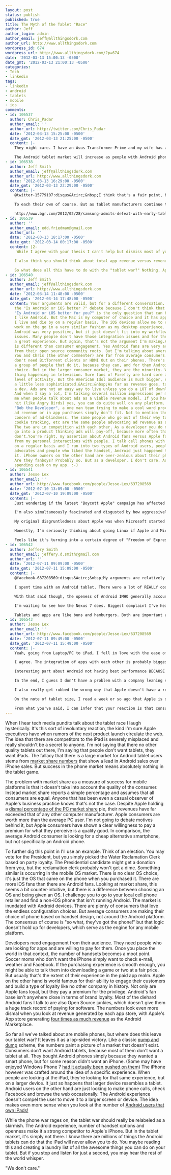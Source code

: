 ```yaml
---
layout: post
status: publish
published: true
title: The Myth of the Tablet "Race"
author: Jeff
author_login: admin
author_email: jeff@allthingsdork.com
author_url: http://www.allthingsdork.com
wordpress_id: 674
wordpress_url: http://www.allthingsdork.com/?p=674
date: '2012-03-13 15:00:13 -0500'
date_gmt: '2012-03-13 21:00:13 -0500'
categories:
- Tech
- linkedin
tags:
- linkedin
- android
- tablets
- mobile
- ios
comments:
- id: 106537
  author: Chris_Padar
  author_email: ''
  author_url: http://twitter.com/Chris_Padar
  date: '2012-03-13 15:25:00 -0500'
  date_gmt: '2012-03-13 21:25:00 -0500'
  content: |-
    They might care. I have an Asus Transformer Prime and my wife has an iPad2. Every week she sees me doing something and wants me to set it up on her iPad. Sorry, Apple won't let you.

    The Android tablet market will increase as people with Android phones ask why their phone can do something that&Acirc;&nbsp;their&Acirc;&nbsp;tablet can't. I want to be able to do what I want on my phone and tablet, not what the company who sold it to me thinks I should do. Until then, you won't ever see me with an Apple product unless I win it in a contest.
- id: 106538
  author: Jeff Smith
  author_email: jeff@allthingsdork.com
  author_url: http://www.allthingsdork.com
  date: '2012-03-13 16:29:00 -0500'
  date_gmt: '2012-03-13 22:29:00 -0500'
  content: |-
    @twitter-15779107:disqus&Acirc;&nbsp;I think that's a fair point, but seldom do I see those situations that are compelling enough to have a user switch. My friend is always talking about the things he does on his Android tablet. (Like Bit Torrent) I feel the envy of the filesystem or expandable memory, but in the long stretch the pros of Android never outweigh the cons to me. (Or more accurately, the cons of leaving the iPad)&Acirc;&nbsp;

    To each their own of course. But as tablet manufacturers continue to struggle, it'll be interesting to see how many keep trying. Samsung might already be seeing the writing on the wall.&Acirc;&nbsp;

    http://www.bgr.com/2012/02/28/samsung-admits-defeat-with-early-tablet-efforts-but-its-new-announcements-wont-help/
- id: 106539
  author: ''
  author_email: edd.friedman@gmail.com
  author_url: ''
  date: '2012-03-13 18:17:00 -0500'
  date_gmt: '2012-03-14 00:17:00 -0500'
  content: |2-
     While I agree with your thesis I can't help but dismiss most of your supporting arguments as Apple fanboy elitism. There is no factual basis for your assertion that "there are more iOS fans than Android fans." And while Apple is famous for generating supportive fans that are willing to pay for apps, they are also famous for arbitrarily limiting capabilities to force their users to upgrade, artificially limiting capabilities to preserve the "iOS experience" and just plain pissing off people who would like to use the hardware they purchased in a way that Apple may not have originally intended or even conceived. As for audience engagement, look at the Android forums on XDA, Android Central, and Rootzwiki. They are vibrant and full of developer/user interaction.

    I also think you should think about total app revenue versus revenue from the purchase price of an app. Angry Birds wasn't even going to be released as a paid app on Android because the guys at Rovio were making millions on ad revenue! Maybe Apple consumers are willing to pay more up front, but that doesn't necessarily mean they are more "valuable" in the long run. I'm also curious to know how Amazon's marketplace compares to Apple's app store. I don't know, but I bet it is better than Google's own marketplace.

    So what does all this have to do with the "tablet war?" Nothing. Apple was first to market with a quality combo of hardware and software, just like in the phone arena. Two years later Android tablets are FINALLY catching up in hardware specs and design aesthetics. The tablet software is slowly coming around, but ICS is taking forever to rollout bringing a quality software experience to Android tablets. Once that happens then the iPad will actually have something to consider as a competitor. And then there might actually be a war...
- id: 106540
  author: Jeff Smith
  author_email: jeff@allthingsdork.com
  author_url: http://www.allthingsdork.com
  date: '2012-03-14 11:48:00 -0500'
  date_gmt: '2012-03-14 17:48:00 -0500'
  content: Your arguments are valid, but for a different conversation. This isn't
    the "Is Android or iOS better ?" debate because I don't think that can be answered.
    "Is Android or iOS better for you?" is the only question that can be answered.
    I like Android. But the Mac is my computer of choice and it has applications that
    I live and die by on a regular basis. The iOS devices allow me to continue my
    work on the go in a very similar fashion as my desktop experience. My brush with
    Android was very positive, but it just doesn't fit into my workflow due to integration
    issues. Many people don't have those integration issues and for them Android is
    a great experience. But again, that's not the argument I'm making.Audience engagement
    is different than consumer engagement. Yes Android fans are very active and draw
    from their open source community roots. But I'm talking about average people.
    You and Chris (the other commenter) are far from average consumers. Soccer mom's
    don't need BitTorrent clients or HDMI Out on their phones. There's definitely
    a group of people that do it, because they can, and for them Android is a great
    choice. But in the larger consumer market, they are the minority. We see the same
    thing happening in television. Sure fans of Firefly are hard core and have a great
    level of activity. But the American Idol audience is much bigger, even if it is
    a little less sophisticated.&Acirc;&nbsp;As far as revenue goes, take it from
    a dev. Ads are not an easy way to live unless you do a LOT of downloads and impressions.
    And when I say a lot, I'm talking several million impressions per month. It sickens
    me when people talk about ads as a viable revenue model. If you have a runaway
    hit (like Angry Birds) yes, you can do quite well on any platform. But if your
    "Bob the Developer", a one man team trying to make a cool word processor app,
    ad revenue or in app purchases simply don't fit. Not to mention there is the growing
    concern of ad-blindness. The same people who go out of their way to block advertising,
    cookie tracking, etc are the same people advocating ad revenue as a business model.
    The two are in competition with each other. As a developer you do not want to
    go into a product thinking ads will pay-off, because more often than not, they
    don't.You're right, my assertion about Android fans versus Apple fans stems entirely
    from my personal interactions with people. I talk cell phones with a lot of people
    on a regular basis and I run into two types of Android users, people who are platform
    advocates and people who liked the handset, Android just happened to come with
    it. iPhone owners on the other hand are over-zealous about their phone choice.
    Are they fanboys? Probably so. But as a developer, I don't care. As long as they're
    spending cash on my app. :-)
- id: 106541
  author: Jesse Lex
  author_email: ''
  author_url: http://www.facebook.com/people/Jesse-Lex/637208569
  date: '2012-07-10 13:09:00 -0500'
  date_gmt: '2012-07-10 19:09:00 -0500'
  content: |-
    Just wondering if the latest "Boycott Apple" campaign has affected your views regarding this matter.

    I'm also simultaneously fascinated and disgusted by how aggressively Apple is suing to destroy competitor products instead of licensing out patents. I know, per the law, Apple has every right to sue to protect their patents and all that. It's starting to make Apple look insecure and not being confident that they're fanbase is loyal enough or that they can continue making products that will create the same fervor.

    My original disgruntledness about Apple was when Microsoft started on going for the app store, proprietory apps so on and so forth. As you addressed a little in this entry, I'm growing&Acirc;&nbsp;a dislike of being forced into a certain paradigm. Frankly, that's one thing that's kind of appealing about Windows-machines vs Apple-machines right now, the ability to choose from a variety of software. I've got other preferences for Windows OS options (I like network settings on Windows much better, mostly). Looks like Microsoft wants to take away that freedom, too.

    Honestly, I'm seriously thinking about going Linux if Apple and Microsoft keep going these directions. Maybe it doesn't necessarily have the variety of software options, but it doesn't have corporate competition causing that problem. I feel like I would need to make some kind of stand like that to keep my ability for choice on my technology.

    Feels like it's turning into a certain degree of "Freedom of Expression" or something. I know Microsoft and Apple aren't true government entities and all that, but still. . .it's kind of funny considering one of Apple's early commercials reminiscent of George Orwell's 1984.
- id: 106542
  author: Jeffery Smith
  author_email: jeffery.d.smith@gmail.com
  author_url: ''
  date: '2012-07-11 09:09:00 -0500'
  date_gmt: '2012-07-11 15:09:00 -0500'
  content: |-
    @facebook-637208569:disqus&Acirc;&nbsp;My arguments are relatively unchanged. The tablet "war" still isn't happening. iPad clearly leads in all categories with some 65% market share. I still believe the primary drive behind adopting Android tablets will be price. Amazon and Google are making in-roads with their $200 dollar priced tablet, but in reality prices that low force them to become content sellers more than hardware manufacturers. And even with that, developers are still the key. On the tablet front, the various tablet sizes make life hell on developers. Applications vary in performance and aesthetics based on the developers ability to gain access to multiple devices. Samsung alone has a 7.0, 7.7, 8.9 and 10.1 inch tablet. Despite the 3 iPad models, they're all the same size. The only thing you have to account for is pixel density, which is a relatively trivial thing.

    I spent time with an Android tablet. There were a lot of REALLY cool things that I liked in missed. But having switched back to the iPad(3) the experience overall is much more fluid. I don't mind being stuck in the ecosystem so much, but I do miss the ability to integrate 3rd party apps deeply into my experience. The number one feature I used on the Android platform is the "Share" functionality to send links, images, etc to other applications. When I moved back to iOS on the tablet, I felt castrated. I could tweet a link or I could mail it. Or I could copy it, close the app, relaunch the target app and paste it. The experience can't even be compared. Some iOS apps bake in this share functionality, but you're stuck using the services that the developer has decided to bake in. Boo.

    With that said though, the openess of Android IMHO generally accounts for a lot of the sub-par software. Its hard to make the experience extraordinary when you're dealing with an unknown number of configurations. (My biggest problem with the Android tablet I used was piss poor performance across the board)

    I'm waiting to see how the Nexus 7 does. Biggest complaint I've heard about it so far is 1. The screen is a bit dimmer (not a huge deal) and 2. Apps haven't been optimized for the 7 inch screen, so a lot of things look like poop.

    Tablets and apps are like buns and hamburgers. Both are important and they have to be paired with the other in mind.
- id: 106543
  author: Jesse Lex
  author_email: ''
  author_url: http://www.facebook.com/people/Jesse-Lex/637208569
  date: '2012-07-11 09:49:00 -0500'
  date_gmt: '2012-07-11 15:49:00 -0500'
  content: |-
    Yeah, going from Laptop/PC to iPad, I fell in love with the ease of posting links to social media and the ease of opening links in social media. You also bring up the good point of there are still limits there. I guess I've just worked around that, for at least FB.&Acirc;&nbsp;I have my Tweets automatically posting to FB via a simple setting in Twitter. That option doesn't really help for Google+ or LinkedIn, though.

    I agree. The integration of apps with each other is probably biggest selling point of mobile technology. It has been such a strong point that I've wanted that level of integration on my laptop, which seems to be what we're getting with new OS's.

    Interesting part about Android not having best performance BECAUSE open source doesn't&Acirc;&nbsp;provide&Acirc;&nbsp; for strong&Acirc;&nbsp;quality control. I guess that's something I, personally, would take as a price I'm willing to pay.

    In the end, I guess I don't have a problem with a company leaning so strongly on proprietorship of software and an app store. My biggest problem is if there isn't an open source option out there. . .and Apple seems hell bent on destroying the open source competition through the law rather than market-force competition. It's the destruction of other options that I don't like, especially when Microsoft seems to be going down the road of App Store Proprietorship, too. It makes for great DRM, but rubs my desire for that ability for self-expression even at the cost performance.

    I also really get rubbed the wrong way that Apple doesn't have a return or trial policy for apps that you have to pay for. In the year or so I've owned my iPad, I've purchased two apps that I thought would do exactly what I needed but ended practically being junk to me. Yeah, buyer beware, do your research, etc. etc. but there just seems like there should be a better way to address the matter. No matter how many reviews&Acirc;&nbsp;you read, there's always that chance the app won't do what you need it to do (and an available friend doesn't have it to test it).

    On the note of tablet size, I read a week or so ago that Apple is developing a smaller tablet to compete with the one Google wants to release and also the Kindle. From what you've mentioned, will be interesting to see how things unravel there.

    From what you've said, I can infer that your reaction is that consumers pretty much want the performance and ease of use that iPad allows. The biggest issue with the iPad for real mass consumption is going to be the price point. If iPad could get their price point down, they would very likely truly dominate the tablet marketplace. On a fairly good note, looks like they're going to try doing that with a new, smaller tablet sometime in the future. Than again, Apple really isn't known for aiming for lower price points. . ..
---
```

<p>When I hear tech media pundits talk about the tablet race I laugh hysterically. It's this sort of involuntary reaction, the kind I'm sure Apple executives have when rumors of the next product launch circulate the web. The idea that there are competitors to the iPad is severely misplaced and really shouldn't be a secret to anyone. I'm not saying that there no other quality tablets out there, I'm saying that people don't want tablets, they want iPads. The fallacy that there is a large market for Android tablet users stems from <a href="http://blog.nielsen.com/nielsenwire/consumer/more-us-consumers-choosing-smartphones-as-apple-closes-the-gap-on-android/">market share numbers</a> that show a lead in Android sales over iPhone sales. But success in the phone market means absolutely nothing in the tablet game.</p>
<p>The problem with market share as a measure of success for mobile platforms is that it doesn't take into account the quality of the consumer. Instead market share reports a simple percentage and assumes that all consumers are equal. Anyone that has been even a casual observer of Apple's business practice knows that's not the case. Despite Apple holding a <a href="http://www.macrumors.com/2011/10/12/apples-share-of-u-s-pc-market-leaps-to-12-9-in-3q-2011/">dismal percentage of the PC market share</a> pie, their revenues have far exceeded that of any other computer manufacturer. Apple consumers are worth more than the average PC user. I'm not going to debate motives behind it, but Apple consumers have shown a clear willingness to pay a premium for what they perceive is a quality good. In comparison, the average Android consumer is looking for a cheap alternative smartphone, but not specifically an Android phone.</p>
<p>To further dig this point in I'll use an example. Think of an election. You may vote for the President, but you simply picked the Water Reclamation Clerk based on party loyalty. The Presidential candidate might get a donation from you, but the reclamation clerk probably won't get a dime. Something similar is occurring in the mobile OS market. There is no clear OS choice, it's just the OS that came on the phone when you purchased it. There are more iOS fans than there are Android fans. Looking at market share, this seems a bit counter-intuitive, but there is a difference between choosing an OS and being given an OS. I challenge you to go to your local cell phone retailer and find a non-iOS phone that isn't running Android. The market is inundated with Android devices. There are plenty of consumers that love the endless configuration choices. But average consumers are making their choice of phone based on handset design, not around the Android platform. The consensus of course is "so what, they've got the phone!" but that logic doesn't hold up for developers, which serve as the engine for any mobile platform.</p>
<p>Developers need engagement from their audience. They need people who are looking for apps and are willing to pay for them. Once you place the world in that context, the number of handsets becomes a moot point. Soccer moms who don't want the iPhone simply want to check e-mail, weather and Facebook. If the purchasing experience is smooth enough, you might be able to talk them into downloading a game or two at a fair price. But usually that's the extent of their experience in the paid app realm. Apple on the other hand is world famous for their ability to engage their customers and build a type of loyalty like no other company in history. Not only are Apple fans loyal, but they pay a premium for the privilege. Android's fan base isn't anywhere close in terms of brand loyalty. Most of the diehard Android fans I talk to are also Open Source junkies, which doesn't give them a huge track record of paying for software. The numbers look even more dismal when you look at revenue generated by each app store, with Apple's App store generating <a href="http://www.pcmag.com/article2/0,2817,2397918,00.asp">four times as much revenue<a/> as the Android Marketplace.</p>
<p>So far all we've talked about are mobile phones, but where does this leave our tablet war? It leaves it as a lop-sided victory. Like a classic <a href="http://en.wikipedia.org/wiki/Pump_and_dump">pump and dump<a/> scheme, the numbers paint a picture of a market that doesn't exist. Consumers don't want Android tablets, because most of them don't want a tablet at all. They bought Android phones simply because they wanted a smart phone, but for some reason didn't want an iPhone. (Some may have enjoyed Windows Phone 7 <a href="http://www.pcmag.com/article2/0,2817,2386538,00.asp">had it actually been pushed on them</a>) The iPhone however was crafted around the idea of a specific experience. When people are looking at the iPad, they're looking for that same experience, but on a larger device. It just so happens that larger device resembles a tablet. Android users on the other hand are just looking to make phone calls, check Facebook and browse the web occasionally. The Android experience doesn't compel the user to move it to a larger screen or device. The idea makes even more sense when you look at the number of <a href="http://www.forbes.com/sites/elizabethwoyke/2011/12/08/blackberry-owners-want-ipads-and-so-do-android-and-windows-phone-owners-survey/">Android users that own iPads!</a></p>
<p>While the phone war rages on, the tablet war should really be relabeled as a skirmish. The Android experience, number of handset options and openness make it a strong competitor to Apple's iPhone. But in the tablet market, it's simply not there. I know there are millions of things the Android tablets can do that the iPad will never allow you to do. You maybe reading this and creating a laundry list of all the awesome things you can do on your tablet. But if you stop and listen for just a second, you may hear the rest of the world whisper. </p>
<p>"We don't care."</p>
